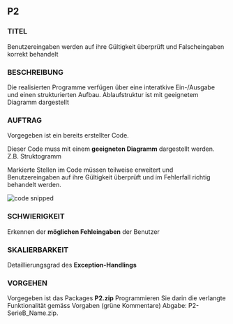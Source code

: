 ## P2

### TITEL

Benutzereingaben werden auf ihre Gültigkeit überprüft und Falscheingaben korrekt behandelt

### BESCHREIBUNG

Die realisierten Programme verfügen über eine interatkive Ein-/Ausgabe und einen strukturierten Aufbau. Ablaufstruktur ist mit geeignetem Diagramm dargestellt

### AUFTRAG

Vorgegeben ist ein bereits erstellter Code.

Dieser Code muss mit einem **geeigneten Diagramm** dargestellt werden. Z.B. Struktogramm

Markierte Stellen im Code müssen teilweise erweitert und Benutzereingaben auf ihre Gültigkeit überprüft und im Fehlerfall richtig behandelt werden.

![code snipped](https://puu.sh/CZiIF/424aa0dbf1.png)

### SCHWIERIGKEIT

Erkennen der **möglichen Fehleingaben** der Benutzer

### SKALIERBARKEIT

Detaillierungsgrad des **Exception-Handlings**

### VORGEHEN

Vorgegeben ist das Packages **P2.zip** Programmieren Sie darin die verlangte Funktionalität gemäss Vorgaben (grüne Kommentare)
Abgabe: P2-SerieB_Name.zip.
